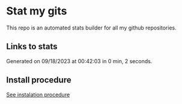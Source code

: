 # Stat my gits

This repo is an automated stats builder for all my github repositories.

## Links to stats


Generated on 09/18/2023 at 00:42:03 in 0 min, 2 seconds.

## Install procedure

[See instalation procedure](./src/install.md)
